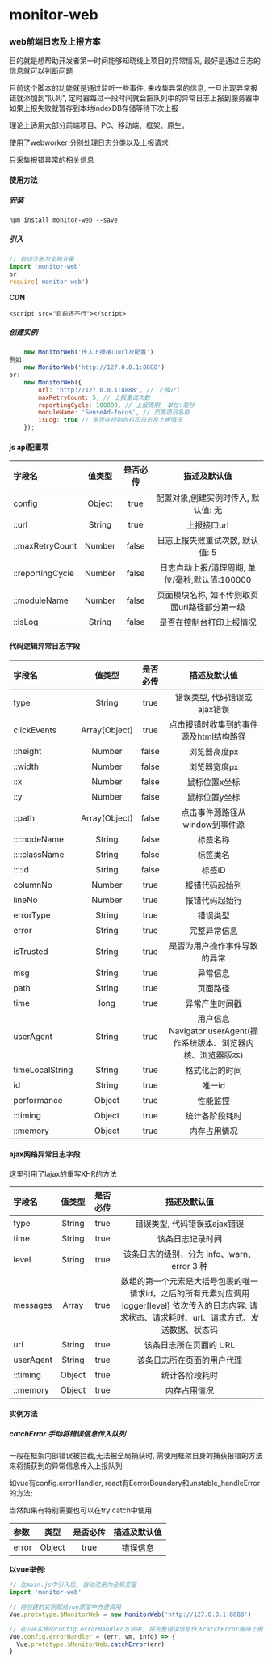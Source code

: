 # monitor-web
### web前端日志及上报方案

目的就是想帮助开发者第一时间能够知晓线上项目的异常情况, 最好是通过日志的信息就可以判断问题

目前这个脚本的功能就是通过监听一些事件, 来收集异常的信息, 一旦出现异常报错就添加到"队列", 定时器每过一段时间就会把队列中的异常日志上报到服务器中
如果上报失败就暂存到本地indexDB存储等待下次上报

理论上适用大部分前端项目、PC、移动端、框架、原生。

使用了webworker 分别处理日志分类以及上报请求

只采集报错异常的相关信息

#### 使用方法

##### 安装

```
npm install monitor-web --save
```
##### 引入
```javascript
// 自动注册为全局变量
import 'monitor-web'
or
require('monitor-web')
```
**CDN**
```
<script src="目前还不行"></script>
```

##### 创建实例
``` javascript
	new MonitorWeb('传入上报接口url及配置')
例如:
	new MonitorWeb('http://127.0.0.1:8888')
or:
    new MonitorWeb({
        url: 'http://127.0.0.1:8888', // 上报url
        maxRetryCount: 5, // 上报重试次数
        reportingCycle: 100000, // 上报周期, 单位:毫秒
        moduleName: 'SenseAd-focus', // 页面项目名称
        isLog: true // 是否在控制台打印日志及上报情况
    });
```

#### js api配置项

| 字段名 | 值类型 | 是否必传 | 描述及默认值 |
|:------|:------:|:-------:|:-------:|
| config | Object | true    |配置对象,创建实例时传入, 默认值: 无 |
|::url   | String |  true   | 上报接口url|
|::maxRetryCount | Number | false | 日志上报失败重试次数, 默认值: 5 |
|::reportingCycle | Number | false | 日志自动上报/清理周期, 单位/毫秒,默认值:100000|
|::moduleName | Number  |  false | 页面模块名称, 如不传则取页面url路径部分第一级 |
|::isLog | String | false | 是否在控制台打印上报情况|

#### 代码逻辑异常日志字段
| 字段名 | 值类型 | 是否必传 | 描述及默认值 |
|:------|:------:|:-------:|:-------:|
| type   | String | true | 错误类型, 代码错误或ajax错误 |
| clickEvents | Array(Object) | true | 点击报错时收集到的事件源及html结构路径|
|::height | Number | false | 浏览器高度px |
|::width | Number | false | 浏览器宽度px |
|::x | Number | false | 鼠标位置x坐标 |
|::y | Number | false | 鼠标位置y坐标 |
|::path | Array(Object) | false | 点击事件源路径从window到事件源 |
|::::nodeName | String | false | 标签名称 |
|::::className | String | false | 标签类名 |
|::::id | String | false | 标签ID |
| columnNo | Number | true  | 报错代码起始列|
| lineNo  | Number | true | 报错代码起始行 |
| errorType | String | true | 错误类型 |
| error | String | true | 完整异常信息 | 
| isTrusted | String | true | 是否为用户操作事件导致的异常 |
| msg | String | true | 异常信息 |
| path | String | true | 页面路径 |
| time | long | true | 异常产生时间戳 |
| userAgent | String | true | 用户信息Navigator.userAgent(操作系统版本、浏览器内核、浏览器版本)|
| timeLocalString | String | true | 格式化后的时间 |
|id               | String | true | 唯一id|
|performance      | Object | true | 性能监控 |
|::timing         | Object | true | 统计各阶段耗时 |
|::memory         | Object | true | 内存占用情况 |

#### ajax网络异常日志字段 
这里引用了lajax的重写XHR的方法

| 字段名 | 值类型 | 是否必传 | 描述及默认值 |
|:------|:------:|:-------:|:-------:|
| type   | String | true | 错误类型, 代码错误或ajax错误 |
| time   | String | true    | 该条日志记录时间 |
| level  | String | true    | 该条日志的级别，分为 info、warn、error 3 种 |
| messages | Array | true   | 数组的第一个元素是大括号包裹的唯一请求id，之后的所有元素对应调用 logger[level] 依次传入的日志内容: 请求状态、请求耗时、url、请求方式、发送数据、状态码 |
| url    | String  | true   | 该条日志所在页面的 URL |
| userAgent | String   | true   | 该条日志所在页面的用户代理 
|::timing         | Object | true | 统计各阶段耗时 |
|::memory         | Object | true | 内存占用情况 |

#### 实例方法

##### catchError  手动将错误信息传入队列

一般在框架内部错误被拦截,无法被全局捕获时, 需使用框架自身的捕获报错的方法来将捕获到的异常信息传入上报队列

如vue有config.errorHandler, react有EerrorBoundary和unstable_handleError的方法;

当然如果有特别需要也可以在try catch中使用.

| 参数 | 类型 | 是否必传 | 描述及默认值 |
|:------|:------:|:-------:|:-------:|
| error | Object | true | 错误信息 |

**以vue举例:**
```javascript
// 在main.js中引入后, 自动注册为全局变量
import 'monitor-web'

// 将创建的实例赋给vue原型中方便调用
Vue.prototype.$MonitorWeb = new MonitorWeb('http://127.0.0.1:8888')

// 在vue实例的config.errorHandler方法中, 将完整错误信息传入catchError等待上报
Vue.config.errorHandler = (err, vm, info) => {
  Vue.prototype.$MonitorWeb.catchError(err)
}
```
